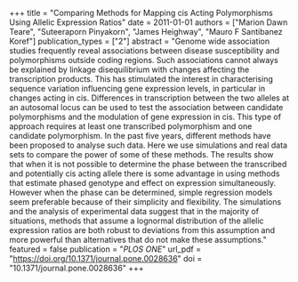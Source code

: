 +++
title = "Comparing Methods for Mapping cis Acting Polymorphisms Using Allelic Expression Ratios"
date = 2011-01-01
authors = ["Marion Dawn Teare", "Suteeraporn Pinyakorn", "James Heighway", "Mauro F Santibanez Koref"]
publication_types = ["2"]
abstract = "Genome wide association studies frequently reveal associations between disease susceptibility and polymorphisms outside coding regions. Such associations cannot always be explained by linkage disequilibrium with changes affecting the transcription products. This has stimulated the interest in characterising sequence variation influencing gene expression levels, in particular in changes acting in cis. Differences in transcription between the two alleles at an autosomal locus can be used to test the association between candidate polymorphisms and the modulation of gene expression in cis. This type of approach requires at least one transcribed polymorphism and one candidate polymorphism. In the past five years, different methods have been proposed to analyse such data. Here we use simulations and real data sets to compare the power of some of these methods. The results show that when it is not possible to determine the phase between the transcribed and potentially cis acting allele there is some advantage in using methods that estimate phased genotype and effect on expression simultaneously. However when the phase can be determined, simple regression models seem preferable because of their simplicity and flexibility. The simulations and the analysis of experimental data suggest that in the majority of situations, methods that assume a lognormal distribution of the allelic expression ratios are both robust to deviations from this assumption and more powerful than alternatives that do not make these assumptions."
featured = false
publication = "*PLOS ONE*"
url_pdf = "https://doi.org/10.1371/journal.pone.0028636"
doi = "10.1371/journal.pone.0028636"
+++

